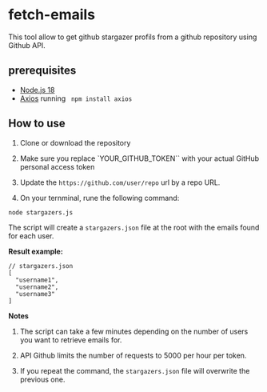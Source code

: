 # fetch-emails

This tool allow to get github stargazer profils from a github repository using Github API.

## prerequisites
- [Node.js 18](https://nodejs.org/fr)
- [Axios](https://axios-http.com/fr/docs/intro) running ` npm install axios`

## How to use

1. Clone or download the repository

2. Make sure you replace `YOUR_GITHUB_TOKEN`` with your actual GitHub personal access token

3. Update the `https://github.com/user/repo` url by a repo URL.

4. On your ternminal, rune the following command:

```
node stargazers.js
```

The script will create a `stargazers.json` file at the root with the emails found for each user.

**Result example:**

```
// stargazers.json
[
  "username1",
  "username2",
  "username3"
]
```

**Notes**

1. The script can take a few minutes depending on the number of users you want to retrieve emails for.

2. API Github limits the number of requests to 5000 per hour per token.

3. If you repeat the command, the `stargazers.json` file will overwrite the previous one.


